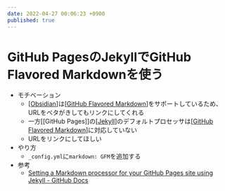 ```yaml
---
date: 2022-04-27 00:06:23 +0900
published: true
---
```


# GitHub PagesのJekyllでGitHub Flavored Markdownを使う

- モチベーション
  - [[Obsidian]]は[[GitHub Flavored Markdown]]をサポートしているため、URLをベタがきしてもリンクにしてくれる
  - 一方[[GitHub Pages]]の[[Jekyll]]のデフォルトプロセッサは[[GitHub Flavored Markdown]]に対応していない
  - URLをリンクにしてほしい
- やり方
  - `_config.yml`に`markdown: GFM`を追加する
- 参考
  - [Setting a Markdown processor for your GitHub Pages site using Jekyll - GitHub Docs](https://docs.github.com/ja/pages/setting-up-a-github-pages-site-with-jekyll/setting-a-markdown-processor-for-your-github-pages-site-using-jekyll)

[//begin]: # "Autogenerated link references for markdown compatibility"
[Obsidian]: Obsidian "Obsidian"
[GitHub Flavored Markdown]: <GitHub Flavored Markdown> "GitHub Flavored Markdown"
[Jekyll]: Jekyll "Jekyll"
[GitHub Flavored Markdown]: <GitHub Flavored Markdown> "GitHub Flavored Markdown"
[//end]: # "Autogenerated link references"